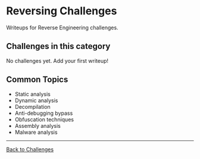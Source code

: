 # Reversing Challenges

Writeups for Reverse Engineering challenges.

## Challenges in this category

No challenges yet. Add your first writeup!

## Common Topics

- Static analysis
- Dynamic analysis
- Decompilation
- Anti-debugging bypass
- Obfuscation techniques
- Assembly analysis
- Malware analysis

---

[Back to Challenges](../README.md)
